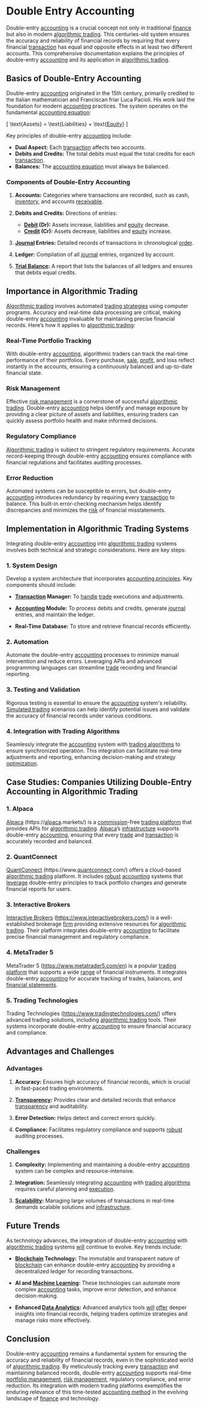 # Double Entry Accounting

Double-entry [accounting](../a/accounting.md) is a crucial concept not only in traditional [finance](../f/finance.md) but also in modern [algorithmic trading](../a/accountability.md). This centuries-old system ensures the accuracy and reliability of financial records by requiring that every financial [transaction](../t/transaction.md) has equal and opposite effects in at least two different accounts. This comprehensive documentation explains the principles of double-entry [accounting](../a/accounting.md) and its application in [algorithmic trading](../a/accountability.md).

## Basics of Double-Entry Accounting

Double-entry [accounting](../a/accounting.md) originated in the 15th century, primarily credited to the Italian mathematician and Franciscan friar Luca Pacioli. His work laid the foundation for modern [accounting](../a/accounting.md) practices. The system operates on the fundamental [accounting equation](../a/accounting_equation.md):

\[ \text{Assets} = \text{Liabilities} + \text{[Equity](../e/equity.md)} \]

Key principles of double-entry [accounting](../a/accounting.md) include:

- **Dual Aspect:** Each [transaction](../t/transaction.md) affects two accounts.
- **Debits and Credits:** The total debits must equal the total credits for each [transaction](../t/transaction.md).
- **Balances:** The [accounting equation](../a/accounting_equation.md) must always be balanced.

### Components of Double-Entry Accounting

1. **Accounts:** Categories where transactions are recorded, such as cash, [inventory](../i/inventory.md), and accounts [receivable](../r/receivable.md).
  
2. **Debits and Credits:** Directions of entries:
    - **[Debit](../d/debit.md) (Dr):** Assets increase, liabilities and [equity](../e/equity.md) decrease.
    - **[Credit](../c/credit.md) (Cr):** Assets decrease, liabilities and [equity](../e/equity.md) increase.

3. **[Journal](../j/journal.md) Entries:** Detailed records of transactions in chronological [order](../o/order.md).
  
4. **Ledger:** Compilation of all [journal](../j/journal.md) entries, organized by account.

5. **[Trial Balance](../t/trial_balance.md):** A report that lists the balances of all ledgers and ensures that debits equal credits.

## Importance in Algorithmic Trading

[Algorithmic trading](../a/accountability.md) involves automated [trading strategies](../t/trading_strategies.md) using computer programs. Accuracy and real-time data processing are critical, making double-entry [accounting](../a/accounting.md) invaluable for maintaining precise financial records. Here’s how it applies to [algorithmic trading](../a/accountability.md):

### Real-Time Portfolio Tracking

With double-entry [accounting](../a/accounting.md), algorithmic traders can track the real-time performance of their portfolios. Every purchase, [sale](../s/sale.md), [profit](../p/profit.md), and loss reflect instantly in the accounts, ensuring a continuously balanced and up-to-date financial state.

### Risk Management

Effective [risk management](../r/risk_management.md) is a cornerstone of successful [algorithmic trading](../a/accountability.md). Double-entry [accounting](../a/accounting.md) helps identify and manage exposure by providing a clear picture of assets and liabilities, ensuring traders can quickly assess portfolio health and make informed decisions.

### Regulatory Compliance

[Algorithmic trading](../a/accountability.md) is subject to stringent regulatory requirements. Accurate record-keeping through double-entry [accounting](../a/accounting.md) ensures compliance with financial regulations and facilitates auditing processes.

### Error Reduction

Automated systems can be susceptible to errors, but double-entry [accounting](../a/accounting.md) introduces redundancy by requiring every [transaction](../t/transaction.md) to balance. This built-in error-checking mechanism helps identify discrepancies and minimizes the [risk](../r/risk.md) of financial misstatements.

## Implementation in Algorithmic Trading Systems

Integrating double-entry [accounting](../a/accounting.md) into [algorithmic trading](../a/accountability.md) systems involves both technical and strategic considerations. Here are key steps:

### 1. System Design

Develop a system architecture that incorporates [accounting principles](../a/accounting_principles.md). Key components should include:

- **[Transaction](../t/transaction.md) Manager:** To [handle](../h/handle.md) [trade](../t/trade.md) executions and adjustments.
  
- **[Accounting](../a/accounting.md) Module:** To process debits and credits, generate [journal](../j/journal.md) entries, and maintain the ledger.

- **Real-Time Database:** To store and retrieve financial records efficiently.

### 2. Automation

Automate the double-entry [accounting](../a/accounting.md) processes to minimize manual intervention and reduce errors. Leveraging APIs and advanced programming languages can streamline [trade](../t/trade.md) recording and financial reporting.

### 3. Testing and Validation

Rigorous testing is essential to ensure the [accounting](../a/accounting.md) system's reliability. [Simulated trading](../s/simulated_trading.md) scenarios can help identify potential issues and validate the accuracy of financial records under various conditions.

### 4. Integration with Trading Algorithms

Seamlessly integrate the [accounting](../a/accounting.md) system with [trading algorithms](../t/trading_algorithms.md) to ensure synchronized operation. This integration can facilitate real-time adjustments and reporting, enhancing decision-making and strategy [optimization](../o/optimization.md).

## Case Studies: Companies Utilizing Double-Entry Accounting in Algorithmic Trading

### 1. Alpaca

[Alpaca](../a/alpaca.md) (https://[alpaca](../a/alpaca.md).markets/) is a [commission](../c/commission.md)-free [trading platform](../t/trading_platform.md) that provides APIs for [algorithmic trading](../a/accountability.md). [Alpaca](../a/alpaca.md)’s [infrastructure](../i/infrastructure.md) supports double-entry [accounting](../a/accounting.md), ensuring that every [trade](../t/trade.md) and [transaction](../t/transaction.md) is accurately recorded and balanced.

### 2. QuantConnect

[QuantConnect](../q/quantconnect.md) (https://www.[quantconnect](../q/quantconnect.md).com/) offers a cloud-based [algorithmic trading](../a/accountability.md) platform. It includes [robust](../r/robust.md) [accounting](../a/accounting.md) systems that [leverage](../l/leverage.md) double-entry principles to track portfolio changes and generate financial reports for users.

### 3. Interactive Brokers

[Interactive Brokers](../i/interactive_brokers.md) (https://www.interactivebrokers.com/) is a well-established brokerage [firm](../f/firm.md) providing extensive resources for [algorithmic trading](../a/accountability.md). Their platform integrates double-entry [accounting](../a/accounting.md) to facilitate precise financial management and regulatory compliance.

### 4. MetaTrader 5

MetaTrader 5 (https://www.metatrader5.com/en) is a popular [trading platform](../t/trading_platform.md) that supports a wide [range](../r/range.md) of financial instruments. It integrates double-entry [accounting](../a/accounting.md) for accurate tracking of trades, balances, and [financial statements](../f/financial_statements.md).

### 5. Trading Technologies

Trading Technologies (https://www.tradingtechnologies.com/) offers advanced trading solutions, including [algorithmic trading](../a/accountability.md) tools. Their systems incorporate double-entry [accounting](../a/accounting.md) to ensure financial accuracy and compliance.

## Advantages and Challenges

### Advantages

1. **Accuracy:** Ensures high accuracy of financial records, which is crucial in fast-paced trading environments.
   
2. **[Transparency](../t/transparency.md):** Provides clear and detailed records that enhance [transparency](../t/transparency.md) and auditability.
   
3. **Error Detection:** Helps detect and correct errors quickly.

4. **Compliance:** Facilitates regulatory compliance and supports [robust](../r/robust.md) auditing processes.

### Challenges

1. **Complexity:** Implementing and maintaining a double-entry [accounting](../a/accounting.md) system can be complex and resource-intensive.
   
2. **Integration:** Seamlessly integrating [accounting](../a/accounting.md) with [trading algorithms](../t/trading_algorithms.md) requires careful planning and [execution](../e/execution.md).
   
3. **[Scalability](../s/scalability.md):** Managing large volumes of transactions in real-time demands scalable solutions and [infrastructure](../i/infrastructure.md).

## Future Trends

As technology advances, the integration of double-entry [accounting](../a/accounting.md) with [algorithmic trading](../a/accountability.md) systems [will](../w/will.md) continue to evolve. Key trends include:

- **[Blockchain](../b/blockchain_in_trading.md) Technology:** The immutable and transparent nature of [blockchain](../b/blockchain_in_trading.md) can enhance double-entry [accounting](../a/accounting.md) by providing a decentralized ledger for recording transactions.
  
- **AI and [Machine Learning](../m/machine_learning.md):** These technologies can automate more complex [accounting](../a/accounting.md) tasks, improve error detection, and enhance decision-making.

- **Enhanced [Data Analytics](../d/data_analytics.md):** Advanced analytics tools [will](../w/will.md) [offer](../o/offer.md) deeper insights into financial records, helping traders optimize strategies and manage risks more effectively.

## Conclusion

Double-entry [accounting](../a/accounting.md) remains a fundamental system for ensuring the accuracy and reliability of financial records, even in the sophisticated world of [algorithmic trading](../a/accountability.md). By meticulously tracking every [transaction](../t/transaction.md) and maintaining balanced records, double-entry [accounting](../a/accounting.md) supports real-time [portfolio management](../p/par.md), [risk management](../r/risk_management.md), regulatory compliance, and error reduction. Its integration with modern trading platforms exemplifies the enduring relevance of this time-tested [accounting method](../a/accounting_method.md) in the evolving landscape of [finance](../f/finance.md) and technology.